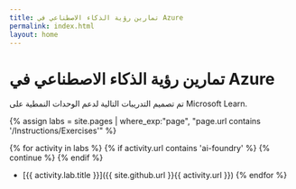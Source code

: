 ```yaml
---
title: تمارين رؤية الذكاء الاصطناعي في Azure
permalink: index.html
layout: home
---
```


# تمارين رؤية الذكاء الاصطناعي في Azure

تم تصميم التدريبات التالية لدعم الوحدات النمطية على Microsoft Learn.


{% assign labs = site.pages | where_exp:"page", "page.url contains '/Instructions/Exercises'" %}

{% for activity in labs %} {% if activity.url contains 'ai-foundry' %} {% continue %} {% endif %}
  - [{{ activity.lab.title }}]({{ site.github.url }}{{ activity.url }}) {% endfor %}
